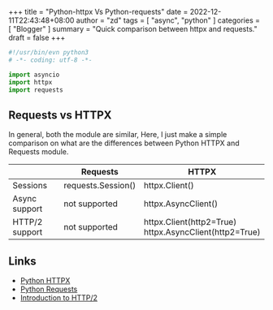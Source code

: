 +++
title = "Python-httpx Vs Python-requests"
date = 2022-12-11T22:43:48+08:00
author = "zd"
tags = [ "async", "python" ]
categories = [ "Blogger" ]
summary = "Quick comparison between httpx and requests."
draft = false
+++

```python
#!/usr/bin/evn python3
# -*- coding: utf-8 -*-

import asyncio
import httpx
import requests
```

## Requests vs HTTPX

In general, both the module are similar, Here, I just make a simple comparison on what are the differences between Python HTTPX and Requests module.

|     | Requests  | HTTPX  |
| --- | --------- | ------ |
| Sessions       | requests.Session()  | httpx.Client()  |
| Async support  | not supported  | httpx.AsyncClient()  |
| HTTP/2 support | not supported  | httpx.Client(http2=True) <br/> httpx.AsyncClient(http2=True) |

## Links
 * [Python HTTPX](https://www.python-httpx.org/)
 * [Python Requests](https://requests.readthedocs.io/en/latest/)
 * [Introduction to HTTP/2](https://web.dev/performance-http2/)

